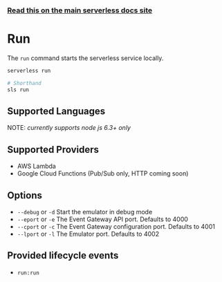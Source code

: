 <!--
title: Serverless Framework Commands - Run
menuText: run
menuOrder: 11
description: Run the serverless service locally
layout: Doc
-->

<!-- DOCS-SITE-LINK:START automatically generated  -->
### [Read this on the main serverless docs site](https://www.serverless.com/framework/docs/platform/commands/run)
<!-- DOCS-SITE-LINK:END -->

# Run

The `run` command starts the serverless service locally.

```bash
serverless run

# Shorthand
sls run
```

## Supported Languages
NOTE: *currently supports node js 6.3+ only*

## Supported Providers
- AWS Lambda
- Google Cloud Functions (Pub/Sub only, HTTP coming soon)

## Options
- `--debug` or `-d` Start the emulator in debug mode  
- `--eport` or `-e` The Event Gateway API port. Defaults to 4000
- `--cport` or `-c` The Event Gateway configuration port. Defaults to 4001
- `--lport` or `-l` The Emulator port. Defaults to 4002


## Provided lifecycle events
- `run:run`
